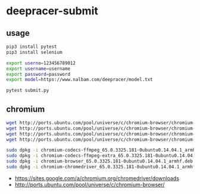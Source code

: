 # deepracer-submit

## usage

```bash
pip3 install pytest
pip3 install selenium

export userno=123456789012
export username=username
export password=password
export model=https://www.nalbam.com/deepracer/model.txt

pytest submit.py
```

## chromium

```bash
wget http://ports.ubuntu.com/pool/universe/c/chromium-browser/chromium-codecs-ffmpeg_65.0.3325.181-0ubuntu0.14.04.1_armhf.deb
wget http://ports.ubuntu.com/pool/universe/c/chromium-browser/chromium-codecs-ffmpeg-extra_65.0.3325.181-0ubuntu0.14.04.1_armhf.deb
wget http://ports.ubuntu.com/pool/universe/c/chromium-browser/chromium-browser_65.0.3325.181-0ubuntu0.14.04.1_armhf.deb
wget http://ports.ubuntu.com/pool/universe/c/chromium-browser/chromium-chromedriver_65.0.3325.181-0ubuntu0.14.04.1_armhf.deb

sudo dpkg -i chromium-codecs-ffmpeg_65.0.3325.181-0ubuntu0.14.04.1_armhf.deb
sudo dpkg -i chromium-codecs-ffmpeg-extra_65.0.3325.181-0ubuntu0.14.04.1_armhf.deb
sudo dpkg -i chromium-browser_65.0.3325.181-0ubuntu0.14.04.1_armhf.deb
sudo dpkg -i chromium-chromedriver_65.0.3325.181-0ubuntu0.14.04.1_armhf.deb
```

* https://sites.google.com/a/chromium.org/chromedriver/downloads
* http://ports.ubuntu.com/pool/universe/c/chromium-browser/
